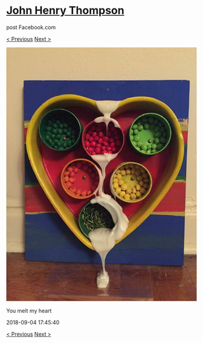 # [John Henry Thompson](../README.md)
post Facebook.com

[< Previous](2018-09-05-1.md) [Next >](2018-09-04-2.md)

[![](../media/2018-09-04/Timeline-Photos-You-melt-my-heart.jpg)](../README.md)

You melt my heart

2018-09-04 17:45:40

[< Previous](2018-09-05-1.md) [Next >](2018-09-04-2.md)